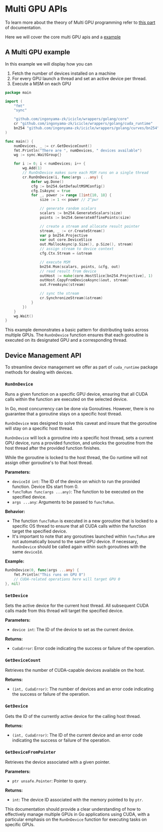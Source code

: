 # Multi GPU APIs

To learn more about the theory of Multi GPU programming refer to [this part](../multi-gpu.md) of documentation.

Here we will cover the core multi GPU apis and a [example](#a-multi-gpu-example)


## A Multi GPU example

In this example we will display how you can

1. Fetch the number of devices installed on a machine
2. For every GPU launch a thread and set an active device per thread.
3. Execute a MSM on each GPU


```go
package main

import (
	"fmt"
	"sync"

	"github.com/ingonyama-zk/icicle/wrappers/golang/core"
	cr "github.com/ingonyama-zk/icicle/wrappers/golang/cuda_runtime"
	bn254 "github.com/ingonyama-zk/icicle/wrappers/golang/curves/bn254"
)

func main() {
	numDevices, _ := cr.GetDeviceCount()
	fmt.Println("There are ", numDevices, " devices available")
	wg := sync.WaitGroup{}

	for i := 0; i < numDevices; i++ {
		wg.Add(1)
		// RunOnDevice makes sure each MSM runs on a single thread
		cr.RunOnDevice(i, func(args ...any) {
			defer wg.Done()
			cfg := bn254.GetDefaultMSMConfig()
			cfg.IsAsync = true
			for _, power := range []int{10, 18} {
				size := 1 << power // 2^pwr

				// generate random scalars
				scalars := bn254.GenerateScalars(size)
				points := bn254.GenerateAffinePoints(size)

				// create a stream and allocate result pointer
				stream, _ := cr.CreateStream()
				var p bn254.Projective
				var out core.DeviceSlice
				out.MallocAsync(p.Size(), p.Size(), stream)
				// assign stream to device context
				cfg.Ctx.Stream = &stream

				// execute MSM
				bn254.Msm(scalars, points, &cfg, out)
				// read result from device
				outHost := make(core.HostSlice[bn254.Projective], 1)
				outHost.CopyFromDeviceAsync(&out, stream)
				out.FreeAsync(stream)

				// sync the stream
				cr.SynchronizeStream(&stream)
			}
		})
	}
	wg.Wait()
}
```

This example demonstrates a basic pattern for distributing tasks across multiple GPUs. The `RunOnDevice` function ensures that each goroutine is executed on its designated GPU and a corresponding thread.

## Device Management API

To streamline device management we offer as part of `cuda_runtime` package methods for dealing with devices.

### `RunOnDevice`

Runs a given function on a specific GPU device, ensuring that all CUDA calls within the function are executed on the selected device.

In Go, most concurrency can be done via Goroutines. However, there is no guarantee that a goroutine stays on a specific host thread. 

`RunOnDevice` was designed to solve this caveat and insure that the goroutine will stay on a specific host thread.

`RunOnDevice` will lock a goroutine into a specific host thread, sets a current GPU device, runs a provided function, and unlocks the goroutine from the host thread after the provided function finishes.

While the goroutine is locked to the host thread, the Go runtime will not assign other goroutine's to that host thread.

**Parameters:**

- `deviceId int`: The ID of the device on which to run the provided function. Device IDs start from 0.
- `funcToRun func(args ...any)`: The function to be executed on the specified device.
- `args ...any`: Arguments to be passed to `funcToRun`.

**Behavior:**

- The function `funcToRun` is executed in a new goroutine that is locked to a specific OS thread to ensure that all CUDA calls within the function target the specified device.
- It's important to note that any goroutines launched within `funcToRun` are not automatically bound to the same GPU device. If necessary, `RunOnDevice` should be called again within such goroutines with the same `deviceId`.

**Example:**

```go
RunOnDevice(0, func(args ...any) {
	fmt.Println("This runs on GPU 0")
	// CUDA-related operations here will target GPU 0
}, nil)
```

### `SetDevice`

Sets the active device for the current host thread. All subsequent CUDA calls made from this thread will target the specified device.

**Parameters:**

- `device int`: The ID of the device to set as the current device.

**Returns:**

- `CudaError`: Error code indicating the success or failure of the operation.

### `GetDeviceCount`

Retrieves the number of CUDA-capable devices available on the host.

**Returns:**

- `(int, CudaError)`: The number of devices and an error code indicating the success or failure of the operation.

### `GetDevice`

Gets the ID of the currently active device for the calling host thread.

**Returns:**

- `(int, CudaError)`: The ID of the current device and an error code indicating the success or failure of the operation.

### `GetDeviceFromPointer`

Retrieves the device associated with a given pointer.

**Parameters:**

- `ptr unsafe.Pointer`: Pointer to query.

**Returns:**

- `int`: The device ID associated with the memory pointed to by `ptr`.

This documentation should provide a clear understanding of how to effectively manage multiple GPUs in Go applications using CUDA, with a particular emphasis on the `RunOnDevice` function for executing tasks on specific GPUs.